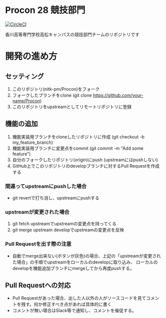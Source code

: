 # Procon 28 競技部門
[![CircleCI](https://circleci.com/gh/nitk-pm/Procon/tree/develop.svg?style=svg)](https://circleci.com/gh/nitk-pm/Procon/tree/develop)

香川高等専門学校高松キャンパスの競技部門チームのリポジトリです

# 開発の進め方
## セッティング
1. このリポジトリ(nitk-pm/Procon)をフォーク
2. フォークしたブランチをclone (git clone https://github.com/your-name/Procon)
3. このリポジトリをupstreamとしてリモートリポジトリに登録

## 機能の追加
1. 機能実装用ブランチをcloneしたリポジトリに作成 (git checkout -b my_feature_branch)
2. 機能実装用ブランチに変更点をcommit (git commit -m "Add some feature")
3. 自分のフォークしたリポジトリ(origin)にpush (upstreamにはpushしない)
4. GitHub上でこのリポジトリのdevelopブランチに対するPull Requestを作成する
### 間違ってupstreamにpushした場合
 * git revertで打ち消し、upstreamにpushする
### upstreamが変更された場合
1. git fetch upstreamでupstreamの変更点を持ってくる
2. git merge upstream developでupstreamの変更点を反映

### Pull Requestを出す際の注意
 * 自動でmerge出来ない(ボタンが灰色)の場合、上記の「upstreamが変更された場合」の手順でupstreamをローカルのdevelopに取り込み、
ローカルのdevelopを機能追加ブランチにmergeしてから再度pushする。

## Pull Requestへの対応
 * Pull Requestがあった場合、出した人以外の人がソースコードを見てコメントを残す。何か修正すべき点があれば具体的に書く
 * コメントが無い場合はSlack等で通知し、コメントを催促する。
